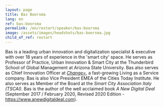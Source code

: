 ```yaml
---
layout: page
title: Bas Boorsma
lang: en
ref: bas-boorsma
permalink: /en/restart/speaker/bas-boorsma
image: /assets/images/headshots/bas-boorsma.jpg
child_of_ref: restart
---
```


Bas is a leading urban innovation and digitalization specialist & executive with over 18 years of experience in the 'smart city' space. He serves as Professor of Practice, Urban Innovation & Smart City at the Thunderbird School of Global Management at Arizona State University. Bas also serves as Chief Innovation Officer at [*Change=*](https://change-is.com), a fast-growing Living as a Service company. Bas is also Vice President EMEA of the Cities Today Institute. He also serves as Member of the Board at the *Smart City Association Italy (TSCAI)*. Bas is the author of the well acclaimed book *A New Digital Deal* (September 2017 / February 2020, Revised 2020 Edition - <https://www.anewdigitaldeal.com>).
